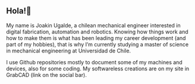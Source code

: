 ## Hola!👋

My name is Joakin Ugalde, a chilean mechanical engineer interested in digital fabrication, automation and robotics. Knowing how things work and how to make them is what has been leading my career development (and part of my hobbies), that is why I’m currently studying a master of science in mechanical engineering at Universidad de Chile.

I use Github repositories mostly to document some of my machines and devices, also for some coding. My softwareless creations are on my site in GrabCAD (link on the social bar).

<!--
**jkugalde/jkugalde** is a ✨ _special_ ✨ repository because its `README.md` (this file) appears on your GitHub profile.

Here are some ideas to get you started:

- 🔭 I’m currently working on ...
- 🌱 I’m currently learning ...
- 👯 I’m looking to collaborate on ...
- 🤔 I’m looking for help with ...
- 💬 Ask me about ...
- 📫 How to reach me: ...
- 😄 Pronouns: ...
- ⚡ Fun fact: ...
-->
